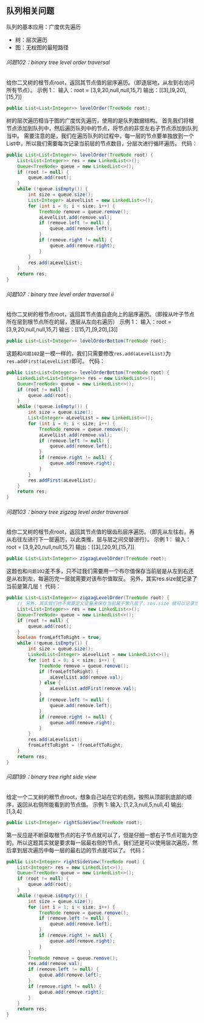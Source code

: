 ## 队列相关问题

队列的基本应用：广度优先遍历
- 树：层次遍历
- 图：无权图的最短路径

###### 问题102：binary tree level order traversal

给你二叉树的根节点root，返回其节点值的层序遍历。（即逐层地，从左到右访问所有节点）。
示例 1：
输入：root = [3,9,20,null,null,15,7]
输出：[[3],[9,20],[15,7]]
```java
public List<List<Integer>> levelOrder(TreeNode root);
```

树的层次遍历相当于图的广度优先遍历，使用的是队列数据结构。
首先我们将根节点添加到队列中，然后遍历队列中的节点，将节点的非空左右子节点添加到队列当中。
需要注意的是，我们在遍历队列的过程中，每一层的节点要单独放到一个List中，所以我们需要每次记录当前层的节点数目，分层次进行循环遍历。
代码：
```java
public List<List<Integer>> levelOrder(TreeNode root) {
    List<List<Integer>> res = new LinkedList<>();
    Queue<TreeNode> queue = new LinkedList<>();
    if (root != null) {
        queue.add(root);
    }
    while (!queue.isEmpty()) {
        int size = queue.size();
        List<Integer> aLevelList = new LinkedList<>();
        for (int i = 0; i < size; i++) {
            TreeNode remove = queue.remove();
            aLevelList.add(remove.val);
            if (remove.left != null) {
                queue.add(remove.left);
            }
            if (remove.right != null) {
                queue.add(remove.right);
            }
        }
        res.add(aLevelList);
    }
    return res;
}
```

###### 问题107：binary tree level order traversal ii

给你二叉树的根节点root，返回其节点值自底向上的层序遍历。（即按从叶子节点所在层到根节点所在的层，逐层从左向右遍历）
示例 1：
输入：root = [3,9,20,null,null,15,7]
输出：[[15,7],[9,20],[3]]
```java
public List<List<Integer>> levelOrderBottom(TreeNode root);
```

这题和`问题102`是一模一样的，我们只需要修改`res.add(aLevelList)`为`res.addFirst(aLevelList)`即可。
代码：
```java
public List<List<Integer>> levelOrderBottom(TreeNode root) {
    LinkedList<List<Integer>> res = new LinkedList<>();
    Queue<TreeNode> queue = new LinkedList<>();
    if (root != null) {
        queue.add(root);
    }
    while (!queue.isEmpty()) {
        int size = queue.size();
        List<Integer> aLevelList = new LinkedList<>();
        for (int i = 0; i < size; i++) {
            TreeNode remove = queue.remove();
            aLevelList.add(remove.val);
            if (remove.left != null) {
                queue.add(remove.left);
            }
            if (remove.right != null) {
                queue.add(remove.right);
            }
        }
        res.addFirst(aLevelList);
    }
    return res;
}
```

###### 问题103：binary tree zigzag level order traversal

给你二叉树的根节点root，返回其节点值的锯齿形层序遍历。（即先从左往右，再从右往左进行下一层遍历，以此类推，层与层之间交替进行）。
示例 1：
输入：root = [3,9,20,null,null,15,7]
输出：[[3],[20,9],[15,7]]
```java
public List<List<Integer>> zigzagLevelOrder(TreeNode root);
``` 

这题也和`问题102`差不多，只不过我们需要用一个布尔值保存当前层是从左到右还是从右到左，每遍历完一层就需要对该布尔值取反。
另外，其实res.size就记录了当前是第几层！
代码：
```java
public List<List<Integer>> zigzagLevelOrder(TreeNode root) {
    // 另外，其实我们也不需要定义变量来保存当前属于第几层了，res.size 就可以记录当前是第几层
    List<List<Integer>> res = new LinkedList<>();
    Queue<TreeNode> queue = new LinkedList<>();
    if (root != null) {
        queue.add(root);
    }
    boolean fromLeftToRight = true;
    while (!queue.isEmpty()) {
        int size = queue.size();
        LinkedList<Integer> aLevelList = new LinkedList<>();
        for (int i = 0; i < size; i++) {
            TreeNode remove = queue.remove();
            if (fromLeftToRight) {
                aLevelList.add(remove.val);
            } else {
                aLevelList.addFirst(remove.val);
            }
            if (remove.left != null) {
                queue.add(remove.left);
            }
            if (remove.right != null) {
                queue.add(remove.right);
            }
        }
        res.add(aLevelList);
        fromLeftToRight = !fromLeftToRight;
    }
    return res;
}
```
 
###### 问题199：binary tree right side view 

给定一个二叉树的根节点root，想象自己站在它的右侧，按照从顶部到底部的顺序，返回从右侧所能看到的节点值。
示例 1:
输入: [1,2,3,null,5,null,4]
输出: [1,3,4]
```java
public List<Integer> rightSideView(TreeNode root);
```

第一反应是不断获取根节点的右子节点就可以了，但是仔细一想右子节点可能为空的。所以这题其实就是要求每一层最右侧的节点，我们还是可以使用层次遍历，然后拿到层次遍历中每一层的最右边的节点就可以了。
代码：
```java
public List<Integer> rightSideView(TreeNode root) {
    List<Integer> res = new LinkedList<>();
    Queue<TreeNode> queue = new LinkedList<>();
    if (root != null) {
        queue.add(root);
    }
    while (!queue.isEmpty()) {
        int size = queue.size();
        for (int i = 1; i < size; i++) {
            TreeNode remove = queue.remove();
            if (remove.left != null) {
                queue.add(remove.left);
            }
            if (remove.right != null) {
                queue.add(remove.right);
            }
        }
        TreeNode remove = queue.remove();
        res.add(remove.val);
        if (remove.left != null) {
            queue.add(remove.left);
        }
        if (remove.right != null) {
            queue.add(remove.right);
        }
    }
    return res;
}
```